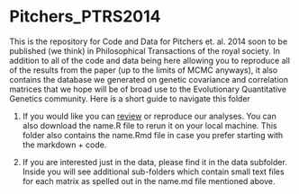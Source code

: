 Pitchers_PTRS2014
=================

This is the repository for Code and Data for Pitchers et. al. 2014 soon to be published (we think) in Philosophical Transactions of the royal society. In addition to all of the code and data being here allowing you to reproduce all of the results from the paper (up to the limits of MCMC anyways), it also contains the database we generated on genetic covariance and correlation matrices that we hope will be of broad use to the Evolutionary Quantitative Genetics community. 
Here is a short guide to navigate this folder

1. If you would like you can [review](https://github.com/DworkinLab/Pitchers_PTRS2014/blob/master/Scripts/gmax_analysis.md) or reproduce our analyses. You can also download the name.R file to rerun it on your local machine. This folder also contains the name.Rmd file in case you prefer starting with the markdown + code.

2. If you are interested just in the data, please find it in the data subfolder. Inside you will see additional sub-folders which contain small text files for each matrix as spelled out in the name.md file mentioned above.


